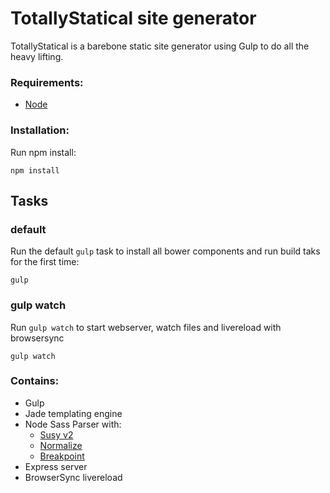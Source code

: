 # TotallyStatical site generator

TotallyStatical is a barebone static site generator using Gulp to do all the heavy lifting.

### Requirements:

* [Node]( https://nodejs.org/download/ )

### Installation:

Run npm install:

`npm install`


## Tasks

### default

Run the default `gulp` task to install all bower components and run build taks for the first time:

`gulp`

### gulp watch

Run `gulp watch` to start webserver, watch files and livereload with browsersync

`gulp watch`

### Contains:
* Gulp
* Jade templating engine
* Node Sass Parser with:
  * [Susy v2]( http://susy.oddbird.net/ )
  * [Normalize]( https://github.com/JohnAlbin/normalize-scss )
  * [Breakpoint]( http://breakpoint-sass.com/ )
* Express server
* BrowserSync livereload